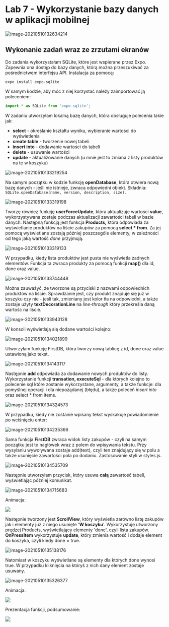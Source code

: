 # Lab 7 - Wykorzystanie bazy danych w aplikacji mobilnej

![image-20210510132634214](https://raw.githubusercontent.com/jagodalewandowska/aplikacje-mobilne-lewandowska-185ic/master/Lab7/screenshot/image-20210510132634214.png)

## Wykonanie zadań wraz ze zrzutami ekranów

Do zadania wykorzystałam SQLite, które jest wspierane przez Expo. Zapewnia ona dostęp do bazy danych, którą można przeszukiwać za pośrednictwem interfejsu API. Instalacja za pomocą:

```
expo install expo-sqlite
```

W samym kodzie, aby móc z niej korzystać należy zaimportować ją poleceniem:

```javascript
import * as SQLite from 'expo-sqlite';
```

W zadaniu utworzyłam lokalną bazę danych, która obsługuje polecenia takie jak:

- **select** - określanie kształtu wyniku, wybieranie wartości do wyświetlenia
- **create table** - tworzenie nowej tabeli
- **insert into** - dodawanie wartości do tabeli
- **delete** - usuwanie wartości
- **update** - aktualizowanie danych (u mnie jest to zmiana z listy produktów na te w koszyku)

![image-20210510133219254](https://raw.githubusercontent.com/jagodalewandowska/aplikacje-mobilne-lewandowska-185ic/master/Lab7/screenshot/image-20210510133119310.png)

Na samym początku w kodzie funkcję **openDatabase**, która otwiera nową bazę danych - jeśli nie istnieje, zwraca odpowiedni obiekt. Składnia: 
` SQLite.openDatabase(name, version, description, size). `

![image-20210510133319198](https://raw.githubusercontent.com/jagodalewandowska/aplikacje-mobilne-lewandowska-185ic/master/Lab7/screenshot/image-20210510133319198.png)

Tworzę również funkcję **userForceUpdate**, która aktualizuje wartości **value**, wykorzystywana zostaje podczas aktualizacji zawartości tabeli w bazie danych. Następną funkcją jest funkcja **Products,** która odpowiada za wyświetlanie produktów na liście zakupów za pomocą **select * from**. Za jej pomocą wyświetlane zostają później poszczególe elementy, w zależności od tego jaką wartość *done* przyjmują.

![image-20210510133319133](https://raw.githubusercontent.com/jagodalewandowska/aplikacje-mobilne-lewandowska-185ic/master/Lab7/screenshot/image-20210510133319133.png)

W przypadku, kiedy lista produktów jest pusta nie wyświetla żadnych elementów. Funkcja ta zwraca produkty za pomocą funkcji **map()** dla id, done oraz value. 

![image-20210510133744448](https://raw.githubusercontent.com/jagodalewandowska/aplikacje-mobilne-lewandowska-185ic/master/Lab7/screenshot/image-20210510133744448.png)

Można zauważyć, że tworzone są przyciski z nazwami odpowiednich produktów na liście. Sprawdzanie jest, czy produkt znajduje się już w koszyku czy nie - jeśli tak, zmieniany jest kolor tła na odpowiedni, a także zostaje użyty **textDecorationLine** na *line-through* który przekreśla daną wartość na liście.

![image-20210510133943128](https://raw.githubusercontent.com/jagodalewandowska/aplikacje-mobilne-lewandowska-185ic/master/Lab7/screenshot/image-20210510133943128.png)

W konsoli wyświetlają się dodane wartości kolejno:

![image-20210510134021899](https://raw.githubusercontent.com/jagodalewandowska/aplikacje-mobilne-lewandowska-185ic/master/Lab7/screenshot/image-20210510134021899.png)

Utworzyłam funkcję FirstDB, która tworzy nową tablicę z id, done oraz value ustawioną jako tekst.

![image-20210510134143117](https://raw.githubusercontent.com/jagodalewandowska/aplikacje-mobilne-lewandowska-185ic/master/Lab7/screenshot/image-20210510134143117.png)

Następnie **add** odpowiada za dodawanie nowych produktów do listy.  Wykorzystanie funkcji **transation, executeSql** - dla których kolejno to polecenie sql które zostanie wykorzystane, argumenty, a także funkcje: dla pomyślnej operacji i dla niepożądanej (błędu), a także poleceń *insert into* oraz select * from items.

![image-20210510134324573](https://raw.githubusercontent.com/jagodalewandowska/aplikacje-mobilne-lewandowska-185ic/master/Lab7/screenshot/image-20210510134324573.png)

W przypadku, kiedy nie zostanie wpisany tekst wyskakuje powiadomienie po wciśnięciu enter:

![image-20210510134235366](https://raw.githubusercontent.com/jagodalewandowska/aplikacje-mobilne-lewandowska-185ic/master/Lab7/screenshot/image-20210510134235366.png)

Sama funkcja **FirstDB** zwraca widok listy zakupów - czyli na samym początku jest to nagłówek wraz z polem do wpisywania tekstu. Przy wysyłaniu wywoływana zostaje add(text), czyli ten znajdujący się w polu a także usunięcie zawartości pola po dodaniu. Zastosowanie styli w styles.js.

![image-20210510134535709](https://raw.githubusercontent.com/jagodalewandowska/aplikacje-mobilne-lewandowska-185ic/master/Lab7/screenshot/image-20210510134535709.png)

Następnie utworzyłam przycisk, który usuwa **całą** zawartość tabeli, wyświetlając później komunikat. 

![image-20210510134715683](https://raw.githubusercontent.com/jagodalewandowska/aplikacje-mobilne-lewandowska-185ic/master/Lab7/screenshot/image-20210510134715683.png)

Animacja:

![](https://github.com/jagodalewandowska/aplikacje-mobilne-lewandowska-185ic/blob/master/Lab7/screenshot/deleteall.gif?raw=true)

Następnie tworzony jest **ScrollView**, który wyświetla zarówno listę zakupów jak i elementy już z niego usunięte '**W koszyku**'. Wykorzystuję utworzony prędzej Products, wyświetlający elementy 'done', czyli lista zakupów. **OnPressItem** wykorzystuje **update**, który zmienia wartość i dodaje element do koszyka, czyli kiedy done = true.

![image-20210510135138176](https://raw.githubusercontent.com/jagodalewandowska/aplikacje-mobilne-lewandowska-185ic/master/Lab7/screenshot/image-20210510135138176.png)

Natomiast w koszyku wyświetlane są elementy dla których done wynosi true. W przypadku kliknięcia na któryś z nich dany element zostaje usuwany.

![image-20210510135326377](https://raw.githubusercontent.com/jagodalewandowska/aplikacje-mobilne-lewandowska-185ic/master/Lab7/screenshot/image-20210510135326377.png)

Animacja:

![](https://raw.githubusercontent.com/jagodalewandowska/aplikacje-mobilne-lewandowska-185ic/master/Lab7/screenshot/deleteone.gif)

Prezentacja funkcji, podsumowanie:

![](https://raw.githubusercontent.com/jagodalewandowska/aplikacje-mobilne-lewandowska-185ic/master/Lab7/screenshot/1and2.gif)